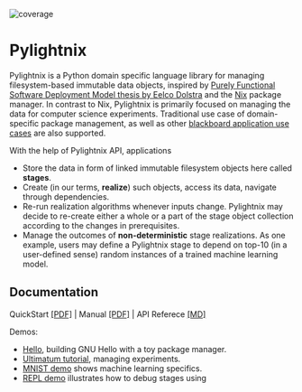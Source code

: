 ![coverage](https://codecov.io/gh/stagedml/pylightnix/branch/master/graph/badge.svg)

Pylightnix
==========

Pylightnix is a Python domain specific language library for managing
filesystem-based immutable data objects, inspired by
[Purely Functional Software Deployment Model thesis by Eelco Dolstra](https://edolstra.github.io/pubs/phd-thesis.pdf) and the [Nix](https://nixos.org) package manager. In contrast to Nix, Pylightnix
is primarily focused on managing the data for computer science experiments.
Traditional use case of domain-specific package management, as well as other
[blackboard application use cases](https://en.wikipedia.org/wiki/Blackboard_design_pattern) are also supported.

With the help of Pylightnix API, applications
* Store the data in form of linked immutable filesystem objects here
  called **stages**.
* Create (in our terms, **realize**) such objects, access its
  data, navigate through dependencies.
* Re-run realization algorithms whenever inputs change. Pylightnix
  may decide to re-create either a whole or a part of the stage object
  collection according to the changes in prerequisites.
* Manage the outcomes of **non-deterministic** stage realizations.
  As one example, users may define a Pylightnix stage to depend on top-10 (in
  a user-defined sense) random instances of a trained machine learning model.

Documentation
-------------

QuickStart [[PDF]](https://raw.github.com/stagedml/pylightnix-docs/master/Pylightnix-QuickStart-latest.pdf) |
Manual [[PDF]](https://raw.github.com/stagedml/pylightnix-docs/master/Pylightnix-Manual-latest.pdf) |
API Referece [[MD]](./docs/Reference.md)

Demos:

* [Hello](./docs/demos/HELLO.md), building GNU Hello with a toy package manager.
* [Ultimatum tutorial](https://github.com/grwlf/ultimatum-game/blob/master/docs/Pylightnix.md),
  managing experiments.
* [MNIST demo](./docs/demos/MNIST.md) shows machine learning specifics.
* [REPL demo](./docs/demos/REPL.md) illustrates how to debug stages using


